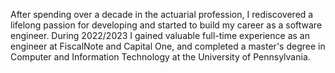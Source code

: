 After spending over a decade in the actuarial profession, I rediscovered a lifelong passion for developing and started to build my career as a software engineer. During 2022/2023 I gained valuable full-time experience as an engineer at FiscalNote and Capital One, and completed a master's degree in Computer and Information Technology at the University of Pennsylvania.
